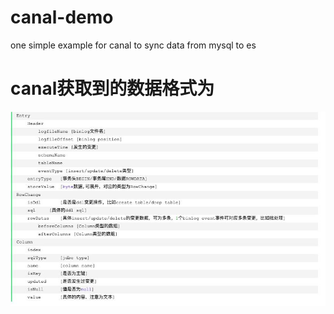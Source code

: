 # canal-demo
one simple example for canal to sync data from mysql to es

# canal获取到的数据格式为
![canal数据格式](canal数据格式.JPG "")
